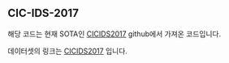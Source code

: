 ## CIC-IDS-2017

해당 코드는 현재 SOTA인 [CICIDS2017](https://github.com/fisher85/ml-cybersecurity/tree/master/python-web-attack-detection) github에서 가져온 코드입니다.

데이터셋의 링크는 [CICIDS2017](https://www.unb.ca/cic/datasets/ids-2017.html) 입니다.
